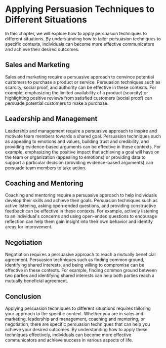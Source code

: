# Applying Persuasion Techniques to Different Situations

In this chapter, we will explore how to apply persuasion techniques to different situations. By understanding how to tailor persuasion techniques to specific contexts, individuals can become more effective communicators and achieve their desired outcomes.

Sales and Marketing
-------------------

Sales and marketing require a persuasive approach to convince potential customers to purchase a product or service. Persuasion techniques such as scarcity, social proof, and authority can be effective in these contexts. For example, emphasizing the limited availability of a product (scarcity) or highlighting positive reviews from satisfied customers (social proof) can persuade potential customers to make a purchase.

Leadership and Management
-------------------------

Leadership and management require a persuasive approach to inspire and motivate team members towards a shared goal. Persuasion techniques such as appealing to emotions and values, building trust and credibility, and providing evidence-based arguments can be effective in these contexts. For example, emphasizing the positive impact that achieving a goal will have on the team or organization (appealing to emotions) or providing data to support a particular decision (providing evidence-based arguments) can persuade team members to take action.

Coaching and Mentoring
----------------------

Coaching and mentoring require a persuasive approach to help individuals develop their skills and achieve their goals. Persuasion techniques such as active listening, asking open-ended questions, and providing constructive feedback can be effective in these contexts. For example, actively listening to an individual's concerns and using open-ended questions to encourage reflection can help them gain insight into their own behavior and identify areas for improvement.

Negotiation
-----------

Negotiation requires a persuasive approach to reach a mutually beneficial agreement. Persuasion techniques such as finding common ground, identifying shared interests, and being willing to compromise can be effective in these contexts. For example, finding common ground between two parties and identifying shared interests can help both parties reach a mutually beneficial agreement.

Conclusion
----------

Applying persuasion techniques to different situations requires tailoring your approach to the specific context. Whether you are in sales and marketing, leadership and management, coaching and mentoring, or negotiation, there are specific persuasion techniques that can help you achieve your desired outcomes. By understanding how to apply these techniques effectively, individuals can become more effective communicators and achieve success in various aspects of life.
